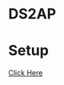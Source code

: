 # DS2AP

# Setup
[Click Here](https://github.com/ArsonAssassin/Archipelago.Core/wiki/How-to-start-playing-a-game-using-this-library)
